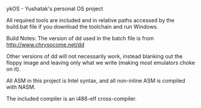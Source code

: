 ykOS - Yushatak's personal OS project

All required tools are included and in relative paths accessed by the build.bat file if you download the toolchain and run Windows.

Build Notes:
The version of dd used in the batch file is from 
http://www.chrysocome.net/dd

Other versions of dd will not necessarily work, instead blanking out the 
floppy image and leaving only what we write (making most emulators choke 
on it).

All ASM in this project is Intel syntax, and all non-inline ASM is 
compiled with NASM.

The included compiler is an i486-elf cross-compiler.
